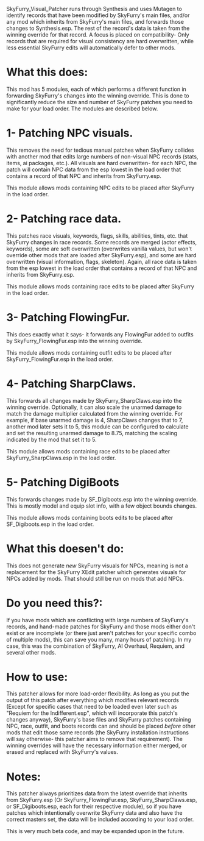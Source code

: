 SkyFurry_Visual_Patcher runs through Synthesis and uses Mutagen to identify records that have been modified by SkyFurry's main files, and/or any mod which inherits from SkyFurry's main files, and forwards those changes to Synthesis.esp. The rest of the record's data is taken from the winning override for that record. A focus is placed on compatibility- Only records that are required for visual consistency are hard overwritten, while less essential SkyFurry edits will automatically defer to other mods.

# What this does: 
This mod has 5 modules, each of which performs a different function in forwarding SkyFurry's changes into the winning override. This is done to significantly reduce the size and number of SkyFurry patches you need to make for your load order. The modules are described below.

# 1- Patching NPC visuals.
This removes the need for tedious manual patches when SkyFurry collides with another mod that edits large numbers of non-visual NPC records (stats, items, ai packages, etc.). All visuals are hard overwritten- for each NPC, the patch will contain NPC data from the esp lowest in the load order that contains a record of that NPC and inherits from SkyFurry.esp.

This module allows mods containing NPC edits to be placed after SkyFurry in the load order.

# 2- Patching race data. 
This patches race visuals, keywords, flags, skills, abilities, tints, etc. that SkyFurry changes in race records. Some records are merged (actor effects, keywords), some are soft overwritten (overwrites vanilla values, but won't override other mods that are loaded after SkyFurry.esp), and some are hard overwritten (visual information, flags, skeleton). Again, all race data is taken from the esp lowest in the load order that contains a record of that NPC and inherits from SkyFurry.esp.

This module allows mods containing race edits to be placed after SkyFurry in the load order.

# 3- Patching FlowingFur.
This does exactly what it says- it forwards any FlowingFur added to outfits by SkyFurry_FlowingFur.esp into the winning override.

This module allows mods containing outfit edits to be placed after SkyFurry_FlowingFur.esp in the load order.

# 4- Patching SharpClaws.
This forwards all changes made by SkyFurry_SharpClaws.esp into the winning override. Optionally, it can also scale the unarmed damage to match the damage multiplier calculated from the winning override. For example, if base unarmed damage is 4, SharpClaws changes that to 7, another mod later sets it to 5, this module can be configured to calculate and set the resulting unarmed damage to 8.75, matching the scaling indicated by the mod that set it to 5.

This module allows mods containing race edits to be placed after SkyFurry_SharpClaws.esp in the load order.

# 5- Patching DigiBoots
This forwards changes made by SF_Digiboots.esp into the winning override. This is mostly model and equip slot info, with a few object bounds changes.

This module allows mods containing boots edits to be placed after SF_Digiboots.esp in the load order.


# What this doesen't do: 
This does not generate *new* SkyFurry visuals for NPCs, meaning is not a replacement for the SkyFurry XEdit patcher which generates visuals for NPCs added by mods. That should still be run on mods that add NPCs.

# Do you need this?: 
If you have mods which are conflicting with large numbers of SkyFurry's records, and hand-made patches for SkyFurry and those mods either don't exist or are incomplete (or there just aren't patches for your specific combo of multiple mods), this can save you many, many hours of patching. In my case, this was the combination of SkyFurry, AI Overhaul, Requiem, and several other mods. 

# How to use: 
This patcher allows for more load-order flexibility. As long as you put the output of this patch after everything which modifies relevant records (Except for specific cases that need to be loaded even later such as "Requiem for the Indifferent.esp", which will incorporate this patch's changes anyway), SkyFurry's base files and SkyFurry patches containing NPC, race, outfit, and boots records can and should be placed *before* other mods that edit those same records (the SkyFurry installation instructions will say otherwise- this patcher aims to remove that requirement). The winning overrides will have the necessary information either merged, or erased and replaced with SkyFurry's values.

# Notes:
This patcher always prioritizes data from the latest override that inherits from SkyFurry.esp (Or SkyFurry_FlowingFur.esp, SkyFurry_SharpClaws.esp, or SF_Digiboots.esp, each for their respective module), so if you have patches which intentionally overwrite SkyFurry data and also have the correct masters set, the data will be included according to your load order.

This is very much beta code, and may be expanded upon in the future.